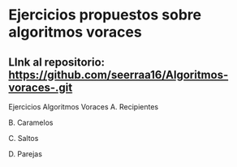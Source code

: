 # Ejercicios propuestos sobre algoritmos voraces
## LInk al repositorio: https://github.com/seerraa16/Algoritmos-voraces-.git
Ejercicios Algoritmos Voraces
A. Recipientes

B. Caramelos

C. Saltos

D. Parejas
